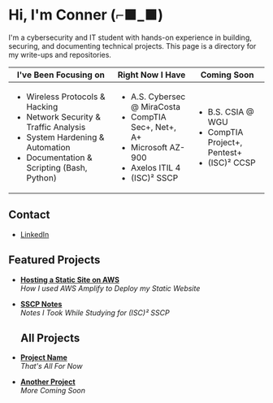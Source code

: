 # Hi, I'm Conner (⌐■_■)

I'm a cybersecurity and IT student with hands-on experience in building, securing, and documenting technical projects. This page is a directory for my write-ups and repositories.

| I've Been Focusing on | Right Now I Have | Coming Soon |
|----------|----------|----------|
| <ul><li>Wireless Protocols & Hacking</li><li>Network Security & Traffic Analysis</li><li>System Hardening & Automation</li><li>Documentation & Scripting (Bash, Python)</li></ul> | <ul><li>A.S. Cybersec @ MiraCosta</li><li>CompTIA Sec+, Net+, A+</li><li>Microsoft AZ-900</li><li>Axelos ITIL 4</li><li>(ISC)² SSCP</li></ul> | <ul><li>B.S. CSIA @ WGU</li><li>CompTIA Project+, Pentest+</li><li>(ISC)² CCSP</li></ul> |

## Contact

- [LinkedIn](https://linkedin.com/in/conner-maris)  
<!-- Email: mail@connermaris.com -->

## Featured Projects

- **[Hosting a Static Site on AWS](https://github.com/sudo-conner/amplify-static-site)**  
  *How I used AWS Amplify to Deploy my Static Website*

- **[SSCP Notes](https://github.com/sudo-conner/sscp-notes)**  
  *Notes I Took While Studying for (ISC)² SSCP*

  ## All Projects

- **[Project Name](https://github.com/yourusername/)**  
  *That's All For Now*

- **[Another Project](https://github.com/yourusername/)**  
  *More Coming Soon*
